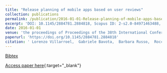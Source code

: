 ```yaml
---
title: "Release planning of mobile apps based on user reviews"
collection: publications
permalink: /publication/2016-01-01-Release-planning-of-mobile-apps-based-on-user-reviews
excerpt: 'DOI: 10.1145/2884781.2884818, Scopus ID: 2-s2.0-84971463488, Cited by: 75'
date: 2016-01-01
venue: 'the proceedings of Proceedings of the 38th International Conference on Software Engineering, ICSE 2016, Austin, TX, USA, May 14-22, 2016'
paperurl: 'https://doi.org/10.1145/2884781.2884818'
citation: ' Lorenzo Villarroel,  Gabriele Bavota,  Barbara Russo,  Rocco Oliveto,  Massimiliano Di Penta, &quot;Release planning of mobile apps based on user reviews.&quot; the proceedings of Proceedings of the 38th International Conference on Software Engineering, ICSE 2016, Austin, TX, USA, May 14-22, 2016, 2016.'
---
```

[Bibtex](https://dblp.org/rec/bib/conf/icse/VillarroelBROP16)

[Access paper here](https://doi.org/10.1145/2884781.2884818){:target="_blank"}
